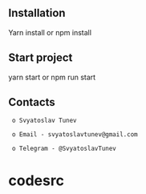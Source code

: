   Installation
  ------------

  Yarn install
or npm install
  
  Start project
  ------------
yarn start
or npm run start


  Contacts
  --------

     o Svyatoslav Tunev

     o Email - svyatoslavtunev@gmail.com

     o Telegram - @SvyatoslavTunev

  
# codesrc
